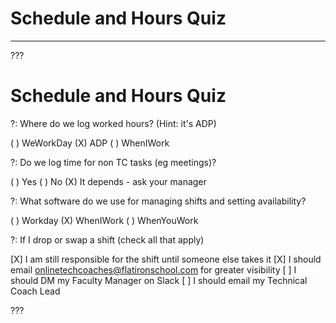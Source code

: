 # Schedule and Hours Quiz
---

???

# Schedule and Hours Quiz

?: Where do we log worked hours? (Hint: it's ADP)

( ) WeWorkDay
(X) ADP
( ) WhenIWork

?: Do we log time for non TC tasks (eg meetings)?

( ) Yes
( ) No
(X) It depends - ask your manager

?: What software do we use for managing shifts and setting availability?

( ) Workday
(X) WhenIWork
( ) WhenYouWork

?: If I drop or swap a shift (check all that apply)

[X] I am still responsible for the shift until someone else takes it
[X] I should email onlinetechcoaches@flatironschool.com for greater visibility
[ ] I should DM my Faculty Manager on Slack
[ ] I should email my Technical Coach Lead

???
